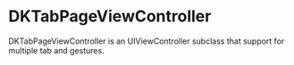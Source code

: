 DKTabPageViewController
=======================

DKTabPageViewController is an UIViewController subclass that support for multiple tab and gestures.
